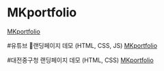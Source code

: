 # MKportfolio
<a href="https://flyhighmk55.github.io/MKportfolio/portfolio" target="_blank">MKportfolio</a>

#유튜브 랜딩페이지 데모 (HTML, CSS, JS)
<a href="https://flyhighmk55.github.io/MKportfolio/demo-YT" target="_blank">MKportfolio</a>

#대전중구청 랜딩페이지 데모 (HTML, CSS)
<a href="https://flyhighmk55.github.io/MKportfolio/demo-DJ" target="_blank">MKportfolio</a>
